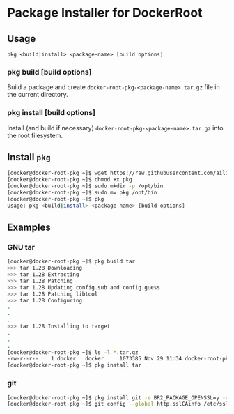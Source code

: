 # Package Installer for DockerRoot

## Usage

```
pkg <build|install> <package-name> [build options]
```

### pkg build <package-name> [build options]

Build a package and create `docker-root-pkg-<package-name>.tar.gz` file in the current directory.

### pkg install <package-name> [build options]

Install (and build if necessary) `docker-root-pkg-<package-name>.tar.gz` into the root filesystem.

## Install `pkg`

```bash
[docker@docker-root-pkg ~]$ wget https://raw.githubusercontent.com/ailispaw/docker-root-pkg/master/pkg
[docker@docker-root-pkg ~]$ chmod +x pkg
[docker@docker-root-pkg ~]$ sudo mkdir -p /opt/bin
[docker@docker-root-pkg ~]$ sudo mv pkg /opt/bin
[docker@docker-root-pkg ~]$ pkg
Usage: pkg <build|install> <package-name> [build options]
```

## Examples

### GNU tar

```bash
[docker@docker-root-pkg ~]$ pkg build tar
>>> tar 1.28 Downloading
>>> tar 1.28 Extracting
>>> tar 1.28 Patching
>>> tar 1.28 Updating config.sub and config.guess
>>> tar 1.28 Patching libtool
>>> tar 1.28 Configuring
.
.
.
>>> tar 1.28 Installing to target
.
.
.
[docker@docker-root-pkg ~]$ ls -l *.tar.gz
-rw-r--r--    1 docker   docker     1073385 Nov 29 11:34 docker-root-pkg-tar.tar.gz
[docker@docker-root-pkg ~]$ pkg install tar
```

### git

```bash
[docker@docker-root-pkg ~]$ pkg install git -e BR2_PACKAGE_OPENSSL=y -e BR2_PACKAGE_CURL=y
[docker@docker-root-pkg ~]$ git config --global http.sslCAinfo /etc/ssl/certs/ca-certificates.crt
```
